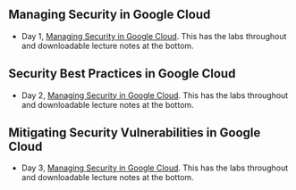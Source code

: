 ## Managing Security in Google Cloud
- Day 1, [Managing Security in Google Cloud](https://www.cloudskillsboost.google/course_templates/382). This has the labs throughout and downloadable lecture notes at the bottom.
## Security Best Practices in Google Cloud
- Day 2, [Managing Security in Google Cloud](https://www.cloudskillsboost.google/course_templates/87). This has the labs throughout and downloadable lecture notes at the bottom.
## Mitigating Security Vulnerabilities in Google Cloud
- Day 3, [Managing Security in Google Cloud](https://www.cloudskillsboost.google/course_templates/88). This has the labs throughout and downloadable lecture notes at the bottom.
